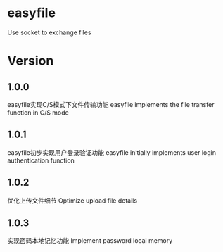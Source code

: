 # easyfile
Use socket to exchange files

# Version

## 1.0.0
easyfile实现C/S模式下文件传输功能
easyfile implements the file transfer function in C/S mode

## 1.0.1
easyfile初步实现用户登录验证功能
easyfile initially implements user login authentication function

## 1.0.2
优化上传文件细节
Optimize upload file details

## 1.0.3
实现密码本地记忆功能
Implement password local memory